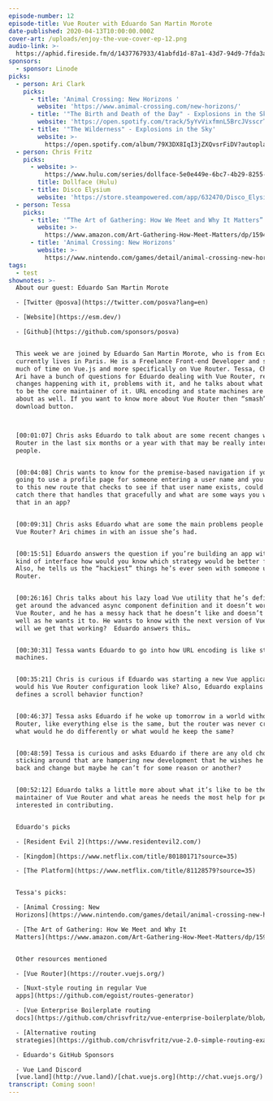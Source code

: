 ```yaml
---
episode-number: 12
episode-title: Vue Router with Eduardo San Martin Morote
date-published: 2020-04-13T10:00:00.000Z
cover-art: /uploads/enjoy-the-vue-cover-ep-12.png
audio-link: >-
  https://aphid.fireside.fm/d/1437767933/41abfd1d-87a1-43d7-94d9-7fda3a5120e1/36ea6a8f-1982-4011-b9b1-cad094cfca6f.mp3
sponsors: 
  - sponsor: Linode
picks:
  - person: Ari Clark
    picks:
      - title: 'Animal Crossing: New Horizons '
        website: 'https://www.animal-crossing.com/new-horizons/'
      - title: '"The Birth and Death of the Day" - Explosions in the Sky'
        website: 'https://open.spotify.com/track/5yYvVixfmnL5BrcJVsscrT'
      - title: '"The Wilderness" - Explosions in the Sky'
        website: >-
          https://open.spotify.com/album/79X3DX8IqI3jZXQvsrFiDV?autoplay=true&v=L
  - person: Chris Fritz
    picks:
      - website: >-
          https://www.hulu.com/series/dollface-5e0e449e-6bc7-4b29-8255-bc5a5f5a9f0d
        title: Dollface (Hulu)
      - title: Disco Elysium
        website: 'https://store.steampowered.com/app/632470/Disco_Elysium/'
  - person: Tessa
    picks:
      - title: '“The Art of Gathering: How We Meet and Why It Matters”'
        website: >-
          https://www.amazon.com/Art-Gathering-How-Meet-Matters/dp/1594634920/ref=tmm_hrd_swatch_0?_encoding=UTF8&qid=1585603268&sr=8-1
      - title: 'Animal Crossing: New Horizons'
        website: >-
          https://www.nintendo.com/games/detail/animal-crossing-new-horizons-switch/
tags:
  - test
shownotes: >-
  About our guest: Eduardo San Martin Morote

  - [Twitter @posva](https://twitter.com/posva?lang=en)

  - [Website](https://esm.dev/)

  - [Github](https://github.com/sponsors/posva)


  This week we are joined by Eduardo San Martin Morote, who is from Ecuador, but
  currently lives in Paris. He is a Freelance Front-end Developer and spends
  much of time on Vue.js and more specifically on Vue Router. Tessa, Chris, and
  Ari have a bunch of questions for Eduardo dealing with Vue Router, recent
  changes happening with it, problems with it, and he talks about what it’s like
  to be the core maintainer of it. URL encoding and state machines are talked
  about as well. If you want to know more about Vue Router then “smash” the
  download button. 



  [00:01:07] Chris asks Eduardo to talk about are some recent changes with Vue
  Router in the last six months or a year with that may be really interesting to
  people. 


  [00:04:08] Chris wants to know for the premise-based navigation if you’re
  going to use a profile page for someone entering a user name and you take them
  to this new route that checks to see if that user name exists, could you add a
  catch there that handles that gracefully and what are some ways you would use
  that in an app?


  [00:09:31] Chris asks Eduardo what are some the main problems people have with
  Vue Router? Ari chimes in with an issue she’s had. 


  [00:15:51] Eduardo answers the question if you’re building an app with that
  kind of interface how would you know which strategy would be better for you?
  Also, he tells us the “hackiest” things he’s ever seen with someone using Vue
  Router. 


  [00:26:16] Chris talks about his lazy load Vue utility that he’s defined, to
  get around the advanced async component definition and it doesn’t work with
  Vue Router, and he has a messy hack that he doesn’t like and doesn’t work as
  well as he wants it to. He wants to know with the next version of Vue Router
  will we get that working?  Eduardo answers this…


  [00:30:31] Tessa wants Eduardo to go into how URL encoding is like state
  machines. 


  [00:35:21] Chris is curious if Eduardo was starting a new Vue application what
  would his Vue Router configuration look like? Also, Eduardo explains if he
  defines a scroll behavior function?


  [00:46:37] Tessa asks Eduardo if he woke up tomorrow in a world without Vue
  Router, like everything else is the same, but the router was never created,
  what would he do differently or what would he keep the same?


  [00:48:59] Tessa is curious and asks Eduardo if there are any old choices
  sticking around that are hampering new development that he wishes he could go
  back and change but maybe he can’t for some reason or another? 


  [00:52:12] Eduardo talks a little more about what it’s like to be the core
  maintainer of Vue Router and what areas he needs the most help for people
  interested in contributing.


  Eduardo's picks

  - [Resident Evil 2](https://www.residentevil2.com/)

  - [Kingdom](https://www.netflix.com/title/80180171?source=35)

  - [The Platform](https://www.netflix.com/title/81128579?source=35)


  Tessa's picks:

  - [Animal Crossing: New
  Horizons](https://www.nintendo.com/games/detail/animal-crossing-new-horizons-switch/)

  - [The Art of Gathering: How We Meet and Why It
  Matters](https://www.amazon.com/Art-Gathering-How-Meet-Matters/dp/1594634920/ref=tmm_hrd_swatch_0?_encoding=UTF8&qid=1585603268&sr=8-1)


  Other resources mentioned

  - [Vue Router](https://router.vuejs.org/)

  - [Nuxt-style routing in regular Vue
  apps](https://github.com/egoist/routes-generator)

  - [Vue Enterprise Boilerplate routing
  docs](https://github.com/chrisvfritz/vue-enterprise-boilerplate/blob/master/docs/routing.md)

  - [Alternative routing
  strategies](https://github.com/chrisvfritz/vue-2.0-simple-routing-example)

  - Eduardo's GitHub Sponsors

  - Vue Land Discord
  [vue.land](http://vue.land)/[chat.vuejs.org](http://chat.vuejs.org/)
transcript: Coming soon!
---
```

